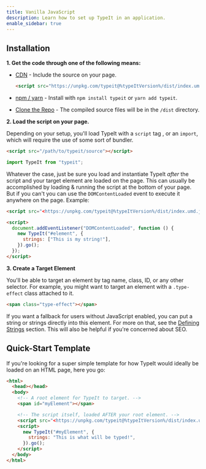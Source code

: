 ```yaml
---
title: Vanilla JavaScript
description: Learn how to set up TypeIt in an application.
enable_sidebar: true
---
```


## Installation

**1\. Get the code through one of the following means:**

- [CDN](https://www.jsdelivr.com/package/npm/typeit) - Include the source on your page.

  ```html
  <script src="https://unpkg.com/typeit@%typeItVersion%/dist/index.umd.js"></script>
  ```

- [npm / yarn](https://www.npmjs.com/package/typeit) - Install with `npm install typeit` or `yarn add typeit`.

- [Clone the Repo](https://github.com/alexmacarthur/typeit) - The compiled source files will be in the `/dist` directory.

**2\. Load the script on your page.**

Depending on your setup, you'll load TypeIt with a `script` tag , or an `import`, which will require the use of some sort of bundler.

```html
<script src="/path/to/typeit/source"></script>
```

```javascript
import TypeIt from "typeit";
```

Whatever the case, just be sure you load and instantiate TypeIt _after_ the script and your target element are loaded on the page. This can usually be accomplished by loading & running the script at the bottom of your page. But if you can't you can use the `DOMContentLoaded` event to execute it anywhere on the page. Example:

```html
<script src="<https://unpkg.com/typeit@%typeItVersion%/dist/index.umd.js>"></script>

<script>
  document.addEventListener("DOMContentLoaded", function () {
    new TypeIt("#element", {
      strings: ["This is my string!"],
    }).go();
  });
</script>
```

**3\. Create a Target Element**

You'll be able to target an element by tag name, class, ID, or any other selector. For example, you might want to target an element with a `.type-effect` class attached to it.

```html
<span class="type-effect"></span>
```

If you want a fallback for users without JavaScript enabled, you can put a string or strings directly into this element. For more on that, see the [Defining Strings](#defining-strings) section. This will also be helpful if you're concerned about SEO.

## Quick-Start Template

If you're looking for a super simple template for how TypeIt would ideally be loaded on an HTML page, here you go:

```html
<html>
  <head></head>
  <body>
    <!-- A root element for TypeIt to target. -->
    <span id="myElement"></span>

    <!-- The script itself, loaded AFTER your root element. -->
    <script src="<https://unpkg.com/typeit@%typeItVersion%/dist/index.umd.js>"></script>
    <script>
      new TypeIt("#myElement", {
        strings: "This is what will be typed!",
      }).go();
    </script>
  </body>
</html>
```
